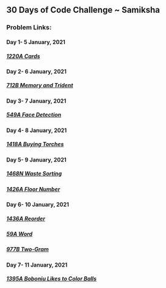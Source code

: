 
## 30 Days of Code Challenge ~ Samiksha

### Problem Links:

#### Day 1- 5 January, 2021
##### [1220A Cards](https://codeforces.com/problemset/problem/1220/A)

#### Day 2- 6 January, 2021
##### [712B Memory and Trident](https://codeforces.com/problemset/problem/712/B)

#### Day 3- 7 January, 2021
##### [549A Face Detection](https://codeforces.com/problemset/problem/549/A)

#### Day 4- 8 January, 2021
##### [1418A Buying Torches](https://codeforces.com/problemset/problem/1418/A)

#### Day 5- 9 January, 2021
##### [1468N Waste Sorting](https://codeforces.com/problemset/problem/1468/N)
##### [1426A Floor Number](https://codeforces.com/problemset/problem/1426/A)

#### Day 6- 10 January, 2021
##### [1436A Reorder](https://codeforces.com/problemset/problem/1436/A)
##### [59A Word](https://codeforces.com/problemset/problem/59/A)
##### [977B Two-Gram](https://codeforces.com/problemset/problem/977/B)

#### Day 7- 11 January, 2021
##### [1395A Boboniu Likes to Color Balls](https://codeforces.com/problemset/problem/1395/A)
